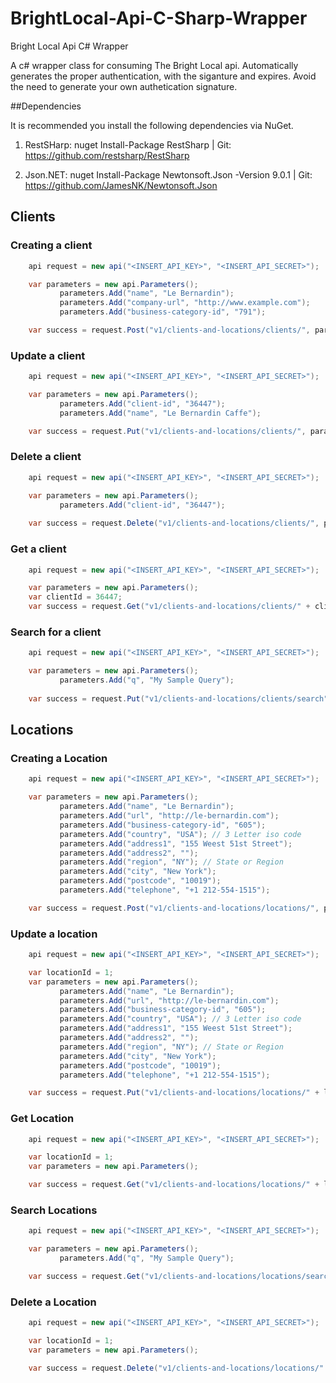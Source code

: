 # BrightLocal-Api-C-Sharp-Wrapper
Bright Local Api C# Wrapper

A c# wrapper class for consuming The Bright Local api. Automatically generates the proper authentication, with the siganture and expires. Avoid the need to generate your own authetication signature.

##Dependencies

It is recommended you install the following dependencies via NuGet.

1. RestSHarp: nuget Install-Package RestSharp | Git: https://github.com/restsharp/RestSharp

2. Json.NET: nuget Install-Package Newtonsoft.Json -Version 9.0.1 | Git: https://github.com/JamesNK/Newtonsoft.Json



Clients
-----

### Creating a client

```csharp
    api request = new api("<INSERT_API_KEY>", "<INSERT_API_SECRET>");

    var parameters = new api.Parameters();
           parameters.Add("name", "Le Bernardin");
           parameters.Add("company-url", "http://www.example.com");
           parameters.Add("business-category-id", "791");

    var success = request.Post("v1/clients-and-locations/clients/", parameters);
```

### Update a client

```csharp
    api request = new api("<INSERT_API_KEY>", "<INSERT_API_SECRET>");

    var parameters = new api.Parameters();
           parameters.Add("client-id", "36447");
           parameters.Add("name", "Le Bernardin Caffe");

    var success = request.Put("v1/clients-and-locations/clients/", parameters);
```

### Delete a client

```csharp
    api request = new api("<INSERT_API_KEY>", "<INSERT_API_SECRET>");

    var parameters = new api.Parameters();
           parameters.Add("client-id", "36447");
                  
    var success = request.Delete("v1/clients-and-locations/clients/", parameters);
```

### Get a client

```csharp
    api request = new api("<INSERT_API_KEY>", "<INSERT_API_SECRET>");

    var parameters = new api.Parameters();
    var clientId = 36447;
    var success = request.Get("v1/clients-and-locations/clients/" + clientId + "", parameters);
```

### Search for a client

```csharp
    api request = new api("<INSERT_API_KEY>", "<INSERT_API_SECRET>");

    var parameters = new api.Parameters();
           parameters.Add("q", "My Sample Query");      
		         
    var success = request.Put("v1/clients-and-locations/clients/search", parameters);
```

Locations
-----

### Creating a Location

```csharp
    api request = new api("<INSERT_API_KEY>", "<INSERT_API_SECRET>");

    var parameters = new api.Parameters();
           parameters.Add("name", "Le Bernardin");
           parameters.Add("url", "http://le-bernardin.com");
           parameters.Add("business-category-id", "605");
           parameters.Add("country", "USA"); // 3 Letter iso code
           parameters.Add("address1", "155 Weest 51st Street");
           parameters.Add("address2", "");
           parameters.Add("region", "NY"); // State or Region
           parameters.Add("city", "New York");
           parameters.Add("postcode", "10019");
           parameters.Add("telephone", "+1 212-554-1515");

    var success = request.Post("v1/clients-and-locations/locations/", parameters);
```

### Update a location

```csharp
    api request = new api("<INSERT_API_KEY>", "<INSERT_API_SECRET>");

	var locationId = 1;
    var parameters = new api.Parameters();
           parameters.Add("name", "Le Bernardin");
           parameters.Add("url", "http://le-bernardin.com");
           parameters.Add("business-category-id", "605");
           parameters.Add("country", "USA"); // 3 Letter iso code
           parameters.Add("address1", "155 Weest 51st Street");
           parameters.Add("address2", "");
           parameters.Add("region", "NY"); // State or Region
           parameters.Add("city", "New York");
           parameters.Add("postcode", "10019");
           parameters.Add("telephone", "+1 212-554-1515");

    var success = request.Put("v1/clients-and-locations/locations/" + locationId + "", parameters);
```

### Get Location

```csharp
    api request = new api("<INSERT_API_KEY>", "<INSERT_API_SECRET>");

    var locationId = 1;
    var parameters = new api.Parameters();

    var success = request.Get("v1/clients-and-locations/locations/" + locationId + "", parameters);
```
### Search Locations

```csharp
    api request = new api("<INSERT_API_KEY>", "<INSERT_API_SECRET>");

    var parameters = new api.Parameters();
           parameters.Add("q", "My Sample Query");

    var success = request.Get("v1/clients-and-locations/locations/search", parameters);
```

### Delete a Location

```csharp
    api request = new api("<INSERT_API_KEY>", "<INSERT_API_SECRET>");

    var locationId = 1;
    var parameters = new api.Parameters();           

    var success = request.Delete("v1/clients-and-locations/locations/" + locationId + "", parameters);
```
